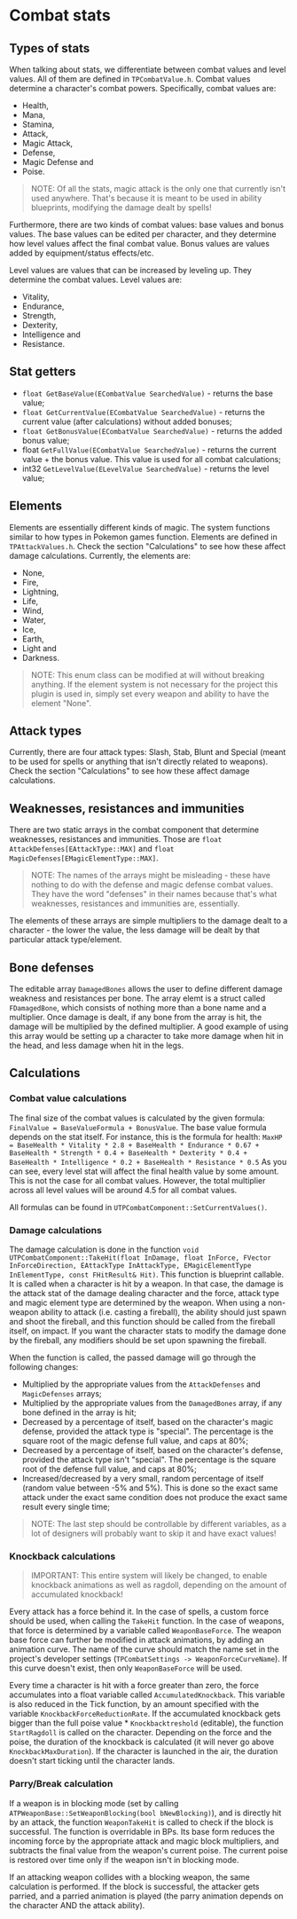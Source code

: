 # Combat stats
## Types of stats
When talking about stats, we differentiate between combat values and level values. All of them are defined in `TPCombatValue.h`. Combat values determine a character's combat powers. Specifically, combat values are:
- Health,
- Mana,
- Stamina,
- Attack,
- Magic Attack,
- Defense,
- Magic Defense and
- Poise.

> NOTE: Of all the stats, magic attack is the only one that currently isn't used anywhere. That's because it is meant to be used in ability blueprints, modifying the damage dealt by spells!

Furthermore, there are two kinds of combat values: base values and bonus values. The base values can be edited per character, and they determine how level values affect the final combat value. Bonus values are values added by equipment/status effects/etc.

Level values are values that can be increased by leveling up. They determine the combat values. Level values are:
- Vitality,
- Endurance,
- Strength, 
- Dexterity,
- Intelligence and
- Resistance.

## Stat getters
- `float GetBaseValue(ECombatValue SearchedValue)` - returns the base value;
- `float GetCurrentValue(ECombatValue SearchedValue)` - returns the current value (after calculations) without added bonuses;
- `float GetBonusValue(ECombatValue SearchedValue)` - returns the added bonus value;
- float `GetFullValue(ECombatValue SearchedValue)` - returns the current value + the bonus value. This value is used for all combat calculations;
- int32 `GetLevelValue(ELevelValue SearchedValue)` - returns the level value;

## Elements
Elements are essentially different kinds of magic. The system functions similar to how types in Pokemon games function. Elements are defined in `TPAttackValues.h`. Check the section "Calculations" to see how these affect damage calculations. Currently, the elements are:
- None,
- Fire,
- Lightning,
- Life,
- Wind,
- Water,
- Ice,
- Earth,
- Light and
- Darkness.

> NOTE: This enum class can be modified at will without breaking anything. If the element system is not necessary for the project this plugin is used in, simply set every weapon and ability to have the element "None".

## Attack types
Currently, there are four attack types: Slash, Stab, Blunt and Special (meant to be used for spells or anything that isn't directly related to weapons). Check the section "Calculations" to see how these affect damage calculations. 

## Weaknesses, resistances and immunities
There are two static arrays in the combat component that determine weaknesses, resistances and immunities. Those are `float AttackDefenses[EAttackType::MAX]` and `float MagicDefenses[EMagicElementType::MAX]`. 
> NOTE: The names of the arrays might be misleading - these have nothing to do with the defense and magic defense combat values. They have the word "defenses" in their names because that's what weaknesses, resistances and immunities are, essentially. 

The elements of these arrays are simple multipliers to the damage dealt to a character - the lower the value, the less damage will be dealt by that particular attack type/element. 

## Bone defenses
The editable array `DamagedBones` allows the user to define different damage weakness and resistances per bone. The array elemt is a struct called `FDamagedBone`, which consists of nothing more than a bone name and a multiplier. Once damage is dealt, if any bone from the array is hit, the damage will be multiplied by the defined multiplier. A good example of using this array would be setting up a character to take more damage when hit in the head, and less damage when hit in the legs.

## Calculations
### Combat value calculations
The final size of the combat values is calculated by the given formula:
`FinalValue = BaseValueFormula + BonusValue`. 
The base value formula depends on the stat itself. For instance, this is the formula for health:
`MaxHP = BaseHealth * Vitality * 2.8 + BaseHealth * Endurance * 0.67 + BaseHealth * Strength * 0.4 + BaseHealth * Dexterity * 0.4 + BaseHealth * Intelligence * 0.2 + BaseHealth * Resistance * 0.5`
As you can see, every level stat will affect the final health value by some amount. This is not the case for all combat values. However, the total multiplier across all level values will be around 4.5 for all combat values.

All formulas can be found in `UTPCombatComponent::SetCurrentValues()`. 

### Damage calculations
The damage calculation is done in the function `void UTPCombatComponent::TakeHit(float InDamage, float InForce, FVector InForceDirection, EAttackType InAttackType, EMagicElementType InElementType, const FHitResult& Hit)`. 
This function is blueprint callable. It is called when a character is hit by a weapon. In that case, the damage is the attack stat of the damage dealing character and the force, attack type and magic element type are determined by the weapon. 
When using a non-weapon ability to attack (i.e. casting a fireball), the ability should just spawn and shoot the fireball, and this function should be called from the fireball itself, on impact. If you want the character stats to modify the damage done by the fireball, any modifiers should be set upon spawning the fireball. 

When the function is called, the passed damage will go through the following changes:
- Multiplied by the appropriate values from the `AttackDefenses` and `MagicDefenses` arrays;
- Multiplied by the appropriate values from the `DamagedBones` array, if any bone defined in the array is hit;
- Decreased by a percentage of itself, based on the character's magic defense, provided the attack type is "special". The percentage is the square root of the magic defense full value, and caps at 80%;
- Decreased by a percentage of itself, based on the character's defense, provided the attack type isn't "special". The percentage is the square root of the defense full value, and caps at 80%;
- Increased/decreased by a very small, random percentage of itself (random value between -5% and 5%). This is done so the exact same attack under the exact same condition does not produce the exact same result every single time;

> NOTE: The last step should be controllable by different variables, as a lot of designers will probably want to skip it and have exact values!

### Knockback calculations
> IMPORTANT: This entire system will likely be changed, to enable knockback animations as well as ragdoll, depending on the amount of accumulated knockback!

Every attack has a force behind it. In the case of spells, a custom force should be used, when calling the `TakeHit` function. In the case of weapons, that force is determined by a variable called `WeaponBaseForce`. The weapon base force can further be modified in attack animations, by adding an animation curve. The name of the curve should match the name set in the project's developer settings (`TPCombatSettings -> WeaponForceCurveName`). If this curve doesn't exist, then only `WeaponBaseForce` will be used. 

Every time a character is hit with a force greater than zero, the force accumulates into a float variable called `AccumulatedKnockback`. This variable is also reduced in the Tick function, by an amount specified with the variable `KnockbackForceReductionRate`. If the accumulated knockback gets bigger than the full poise value * `Knockbacktreshold` (editable), the function `StartRagdoll` is called on the character. 
Depending on the force and the poise, the duration of the knockback is calculated (it will never go above `KnockbackMaxDuration`). If the character is launched in the air, the duration doesn't start ticking until the character lands.

### Parry/Break calculation
If a weapon is in blocking mode (set by calling `ATPWeaponBase::SetWeaponBlocking(bool bNewBlocking)`), and is directly hit by an attack, the function `WeaponTakeHit` is called to check if the block is successful. The function is overridable in BPs. Its base form reduces the incoming force by the appropriate attack and magic block multipliers, and subtracts the final value from the weapon's current poise. The current poise is restored over time only if the weapon isn't in blocking mode.

If an attacking weapon collides with a blocking weapon, the same calculation is performed. If the block is successful, the attacker gets parried, and a parried animation is played (the parry animation depends on the character AND the attack ability). 